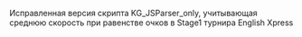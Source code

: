 Исправленная версия скрипта KG_JSParser_only, учитывающая среднюю скорость при равенстве очков в Stage1 турнира English Xpress
